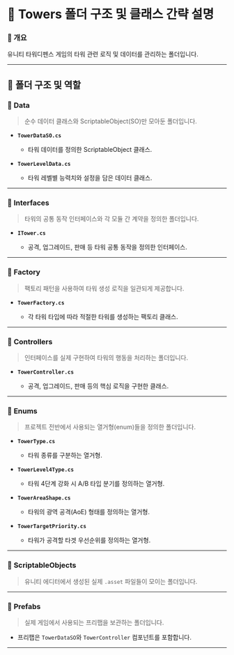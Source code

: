 # 📂 Towers 폴더 구조 및 클래스 간략 설명

### 📌 개요

유니티 타워디펜스 게임의 타워 관련 로직 및 데이터를 관리하는 폴더입니다.

---

## 📁 폴더 구조 및 역할

### 🔹 **Data**

> 순수 데이터 클래스와 ScriptableObject(SO)만 모아둔 폴더입니다.

* **`TowerDataSO.cs`**

  * 타워 데이터를 정의한 ScriptableObject 클래스.
* **`TowerLevelData.cs`**

  * 타워 레벨별 능력치와 설정을 담은 데이터 클래스.

---

### 🔹 **Interfaces**

> 타워의 공통 동작 인터페이스와 각 모듈 간 계약을 정의한 폴더입니다.

* **`ITower.cs`**

  * 공격, 업그레이드, 판매 등 타워 공통 동작을 정의한 인터페이스.

---

### 🔹 **Factory**

> 팩토리 패턴을 사용하여 타워 생성 로직을 일관되게 제공합니다.

* **`TowerFactory.cs`**

  * 각 타워 타입에 따라 적절한 타워를 생성하는 팩토리 클래스.

---

### 🔹 **Controllers**

> 인터페이스를 실제 구현하여 타워의 행동을 처리하는 폴더입니다.

* **`TowerController.cs`**

  * 공격, 업그레이드, 판매 등의 핵심 로직을 구현한 클래스.

---

### 🔹 **Enums**

> 프로젝트 전반에서 사용되는 열거형(enum)들을 정의한 폴더입니다.

* **`TowerType.cs`**

  * 타워 종류를 구분하는 열거형.
* **`TowerLevel4Type.cs`**

  * 타워 4단계 강화 시 A/B 타입 분기를 정의하는 열거형.
* **`TowerAreaShape.cs`**

  * 타워의 광역 공격(AoE) 형태를 정의하는 열거형.
* **`TowerTargetPriority.cs`**

  * 타워가 공격할 타겟 우선순위를 정의하는 열거형.

---

### 🔹 **ScriptableObjects**

> 유니티 에디터에서 생성된 실제 `.asset` 파일들이 모이는 폴더입니다.

---

### 🔹 **Prefabs**

> 실제 게임에서 사용되는 프리팹을 보관하는 폴더입니다.

* 프리팹은 `TowerDataSO`와 `TowerController` 컴포넌트를 포함합니다.

---
